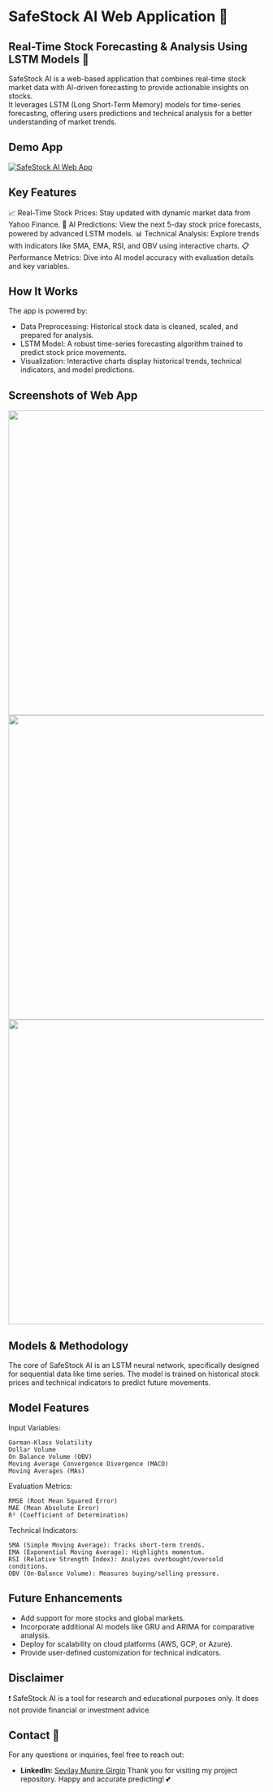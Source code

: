 # SafeStock AI Web Application 🔮
## Real-Time Stock Forecasting & Analysis Using LSTM Models 🤖
SafeStock AI is a web-based application that combines real-time stock market data with AI-driven forecasting to provide actionable insights on stocks.   
It leverages LSTM (Long Short-Term Memory) models for time-series forecasting, offering users predictions and technical analysis for a better understanding of market trends.


## Demo App

[![SafeStock AI Web App](https://img.shields.io/badge/Streamlit-FF4B4B?style=for-the-badge&logo=Streamlit&logoColor=white)](https://safestock-ai.streamlit.app/)


## Key Features
📈 Real-Time Stock Prices: Stay updated with dynamic market data from Yahoo Finance.
🤖 AI Predictions: View the next 5-day stock price forecasts, powered by advanced LSTM models.
📊 Technical Analysis: Explore trends with indicators like SMA, EMA, RSI, and OBV using interactive charts.
📋 Performance Metrics: Dive into AI model accuracy with evaluation details and key variables.


## How It Works
The app is powered by:

-  Data Preprocessing: Historical stock data is cleaned, scaled, and prepared for analysis.
- LSTM Model: A robust time-series forecasting algorithm trained to predict stock price movements.
- Visualization: Interactive charts display historical trends, technical indicators, and model predictions.

## Screenshots of Web App
[<img src="https://github.com/SevilayMuni/stock-prediction-web-app/blob/master/images/tab1-ss.png" width="600"/>](https://github.com/SevilayMuni/stock-prediction-web-app/blob/master/images/tab1-ss.png)
[<img src="https://github.com/SevilayMuni/stock-prediction-web-app/blob/master/images/tab2-ss.png" width="600"/>](https://github.com/SevilayMuni/stock-prediction-web-app/blob/master/images/tab2-ss.png)
[<img src="https://github.com/SevilayMuni/stock-prediction-web-app/blob/master/images/tab3-ss.png" width="600"/>](https://github.com/SevilayMuni/stock-prediction-web-app/blob/master/images/tab3-ss.png)

## Models & Methodology
The core of SafeStock AI is an LSTM neural network, specifically designed for sequential data like time series. The model is trained on historical stock prices and technical indicators to predict future movements.

## Model Features
Input Variables: 
    
    Garman-Klass Volatility
    Dollar Volume
    On Balance Volume (OBV)
    Moving Average Convergence Divergence (MACD)
    Moving Averages (MAs)

Evaluation Metrics:
    
    RMSE (Root Mean Squared Error)
    MAE (Mean Absolute Error)
    R² (Coefficient of Determination)

Technical Indicators:
  
    SMA (Simple Moving Average): Tracks short-term trends.
    EMA (Exponential Moving Average): Highlights momentum.
    RSI (Relative Strength Index): Analyzes overbought/oversold conditions.
    OBV (On-Balance Volume): Measures buying/selling pressure.

## Future Enhancements
- Add support for more stocks and global markets.
- Incorporate additional AI models like GRU and ARIMA for comparative analysis.
- Deploy for scalability on cloud platforms (AWS, GCP, or Azure).
- Provide user-defined customization for technical indicators.

## Disclaimer
❗ SafeStock AI is a tool for research and educational purposes only. It does not provide financial or investment advice.

## Contact 📩
For any questions or inquiries, feel free to reach out:
- **LinkedIn:** [Sevilay Munire Girgin](www.linkedin.com/in/sevilay-munire-girgin-8902a7159)
Thank you for visiting my project repository. Happy and accurate predicting! 💕
